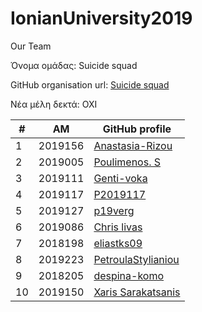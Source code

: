 # IonianUniversity2019
Our Team

Όνομα ομάδας: Suicide squad

GitHub organisation url: [Suicide squad](https://github.com/IonianUniversity2019)

Νέα μέλη δεκτά: ΟΧΙ

| # | ΑΜ | GitHub profile |
| -- | -- | -- |
| 1 | 2019156 | [Anastasia-Rizou](https://github.com/Anastasia-Rizou)|
| 2 | 2019005 | [Poulimenos. S](https://github.com/p19poul)|
| 3 | 2019111 | [Genti-voka](https://github.com/Genti-voka?fbclid=IwAR0gTWlOvBBRmH3Wx7dM9fjsazOI4052eqJe-7hGfyfxwSwLdArFbMLgP_I)|
| 4 | 2019117 | [P2019117](https://github.com/P2019117)|
| 5 | 2019127 | [p19verg](https://github.com/p19verg)|
| 6 | 2019086 | [Chris livas]()|
| 7 | 2018198 | [eliastks09](https://github.com/eliastks09)|
| 8 | 2019223 | [PetroulaStylianiou](https://github.com/PetroulaStylianou)|
| 9 | 2018205 | [despina-komo](https://github.com/despina-komo?fbclid=IwAR2NVzmKOywOq_Rqugtn1U2ij6GU2DLYjYwROFc8iJHhv8FIQmFftgecnbo)|
| 10 | 2019150 | [Xaris Sarakatsanis](https://github.com/PetroulaStylianou)|
